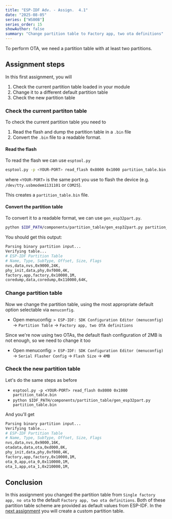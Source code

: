 ```yaml
---
title: "ESP-IDF Adv. - Assign.  4.1"
date: "2025-08-05"
series: ["WS00B"]
series_order: 15
showAuthor: false
summary: "Change partition table to Factory app, two ota definitions"
---
```


To perform OTA, we need a partition table with at least two partitions.

## Assignment steps

In this first assignment, you will

1. Check the current partition table loaded in your module
2. Change it to a different default partition table
3. Check the new partition table

### Check the current partiton table

To check the current partition table you need to

1. Read the flash and dump the partition table in a `.bin` file
2. Convert the `.bin` file to a readable format.

#### Read the flash
To read the flash we can use `esptool.py`

```bash
esptool.py -p <YOUR-PORT> read_flash 0x8000 0x1000 partition_table.bin
```

where `<YOUR-PORT>` is the same port you use to flash the device (e.g. `/dev/tty.usbmodem1131101` or `COM25`).

This creates a `partition_table.bin` file.

#### Convert the partition table

To convert it to a readable format, we can use `gen_esp32part.py`.

```bash
python $IDF_PATH/components/partition_table/gen_esp32part.py partition_table.bin
```

You should get this output:

```bash
Parsing binary partition input...
Verifying table...
# ESP-IDF Partition Table
# Name, Type, SubType, Offset, Size, Flags
nvs,data,nvs,0x9000,24K,
phy_init,data,phy,0xf000,4K,
factory,app,factory,0x10000,1M,
coredump,data,coredump,0x110000,64K,
```

### Change partition table

Now we change the partition table, using the most appropriate default option selectable via `menuconfig`.

* Open menuconfig: `> ESP-IDF: SDK Configuration Editor (menuconfig)`<br>
   &rarr; `Partition Table` &rarr; `Factory app, two OTA definitions`

Since we're now using two OTAs, the default flash configuration of 2MB is not enough, so we need to change it too

* Open menuconfig: `> ESP-IDF: SDK Configuration Editor (menuconfig)`<br>
   &rarr; `Serial Flasher Config` &rarr; `Flash Size` &rarr; `4MB`

### Check the new partition table

Let's do the same steps as before

* `esptool.py -p <YOUR-PORT> read_flash 0x8000 0x1000 partition_table.bin`
* `python $IDF_PATH/components/partition_table/gen_esp32part.py partition_table.bin `

And you'll get

```bash
Parsing binary partition input...
Verifying table...
# ESP-IDF Partition Table
# Name, Type, SubType, Offset, Size, Flags
nvs,data,nvs,0x9000,16K,
otadata,data,ota,0xd000,8K,
phy_init,data,phy,0xf000,4K,
factory,app,factory,0x10000,1M,
ota_0,app,ota_0,0x110000,1M,
ota_1,app,ota_1,0x210000,1M,
```


## Conclusion

In this assignment you changed the partition table from `Single factory app, no ota` to the default `Factory app, two ota definitions`.
Both of these partition table scheme are provided as default values from ESP-IDF.
In the [next assignment](../assignment-4-2) you will create a custom partition table.
